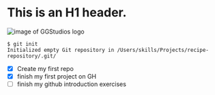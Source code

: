 # This is an H1 header.
![image of GGStudios logo](http://static1.squarespace.com/static/608244bfce5c0e108b35a099/t/621611816ca3ce1fd0571574/1645613441785/logo22.png?format=1500w)
```
$ git init
Initialized empty Git repository in /Users/skills/Projects/recipe-repository/.git/
```
- [x] Create my first repo
- [x] finish my first project on GH
- [ ] finish my github introduction exercises 
